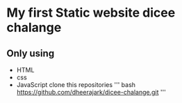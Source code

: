 # My first Static website dicee chalange
## Only using 
* HTML
* css
* JavaScript
clone this repositories
''' bash
https://github.com/dheerajark/dicee-chalange.git
'''
